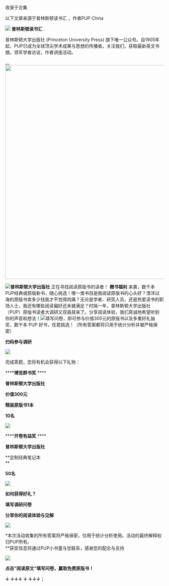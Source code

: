 

收录于合集

以下文章来源于普林斯顿读书汇 ，作者PUP China

![](/images/134/2.png) **普林斯顿读书汇** .

普林斯顿大学出版社 (Princeton University Press)
旗下唯一公众号。自1905年起，PUP已成为全球顶尖学术成果与思想的传播者。关注我们，获取最新英文书摘，领军学者访谈，作者讲座活动。

__<img src='/images/134/3.jpeg' width='677px' />

  

![](/images/134/4.jpeg)**普林斯顿大学出版社** 正在寻找阅读原版书的读者！ **赠书福利**
来袭，数千本PUP经典或原版新书，随心挑选！哪一类书目是我阅读原版书的心头好？漂洋过海的原版书卖多少钱我才不觉得肉痛？无论是学者、研究人员，还是热爱读书的职场人士，我还有哪些阅读偏好还未被满足？时隔一年，普林斯顿大学出版社（PUP）原版书读者大调研又双叒叕来了。分享阅读体验，我们真诚地希望听到你的声音和想法！![](/images/134/5.png)填写问卷，即可参与价值300元的原版书以及多重好礼抽奖，数千本
PUP 好书，任君挑选！（所有答案都将只用于统计分析并被严格保密）

 **扫码参与调研**

![](/images/134/6.jpeg)

完成答题，您将有机会获得以下礼物：  

 ******博览群书奖** ****

**普林斯顿大学出版社**

 **价值300元**

 **精装原版书1本**

 **10名**

![](/images/134/7.png)

  

 ******开卷有益奖** ****

  

**普林斯顿大学出版社**

 **定制经典笔记本  
**

 **50名**

![](/images/134/8.jpeg)

 **如何获得好礼？**

 **填写调研问卷**

 **分享你的阅读体验与见解**

![](/images/134/9.jpeg)

  

*本次活动收集的所有答案将严格保密，仅用于统计分析使用。活动的最终解释权归PUP所有。  
**获奖信息将通过PUP小书童与您联系，感谢您的配合与支持  

  

![](/images/134/10.png)  

  

 **点击”阅读原文“填写问卷，赢取免费原版书！**

 **↓ ↓↓↓ **↓ ↓↓↓：****

  

  

